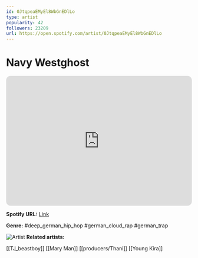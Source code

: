 ```yaml
---
id: 0JtqpeaEMyEl8WbGnEDlLo
type: artist
popularity: 42
followers: 23209
url: https://open.spotify.com/artist/0JtqpeaEMyEl8WbGnEDlLo
---
```

# Navy Westghost

<iframe style="border-radius:12px" src="https://open.spotify.com/embed/artist/0JtqpeaEMyEl8WbGnEDlLo" width="100%" height="352" frameBorder="0" allowfullscreen="" allow="autoplay; clipboard-write; encrypted-media; fullscreen; picture-in-picture" loading="lazy"></iframe>

**Spotify URL:** [Link](https://open.spotify.com/artist/0JtqpeaEMyEl8WbGnEDlLo)

**Genre:**  #deep_german_hip_hop #german_cloud_rap #german_trap

![Artist](https://i.scdn.co/image/ab6761610000e5eb1bdf1e569d29361c08d8205c)
**Related artists:**

[[TJ_beastboy]]
[[Mary Man]]
[[producers/Thani]]
[[Young Kira]]
